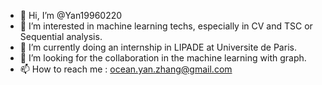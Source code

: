 - 👋 Hi, I’m @Yan19960220
- 👀 I’m interested in machine learning techs, especially in CV and TSC or Sequential analysis.
- 🌱 I’m currently doing an internship in LIPADE at Universite de Paris.
- 💞️ I’m looking for the collaboration in the machine learning with graph.
- 📫 How to reach me : ocean.yan.zhang@gmail.com

<!---
Yan19960220/Yan19960220 is a ✨ special ✨ repository because its `README.md` (this file) appears on your GitHub profile.
You can click the Preview link to take a look at your changes.
--->
